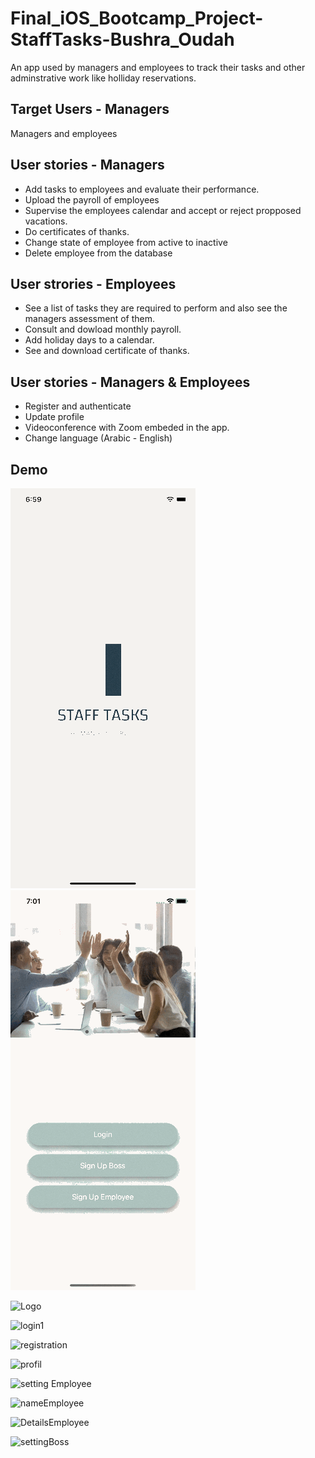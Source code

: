 # Final_iOS_Bootcamp_Project-StaffTasks-Bushra_Oudah
An app used by managers and employees to track their tasks and other adminstrative work like holliday reservations.


## Target Users - Managers
Managers and employees


## User stories - Managers
   - Add tasks to employees and evaluate their performance.
   - Upload the payroll of employees
   - Supervise the employees calendar and accept or reject propposed vacations.
   - Do certificates of thanks.
   - Change state of employee from active to inactive
   - Delete employee from the database


## User strories - Employees
   - See a list of tasks they are required to perform and also see the managers assessment of them.
   - Consult and dowload monthly payroll.
   - Add holiday days to a calendar.
   - See and download certificate of thanks. 


## User stories - Managers & Employees
   - Register and authenticate
   - Update profile
   - Videoconference with Zoom embeded in the app.
   - Change language (Arabic - English)

## Demo
![](StaffTaskBoss.gif)
![](StaffTaskEemployee.gif)

![Logo](https://user-images.githubusercontent.com/91871865/151324231-deb8b454-1d72-46fb-ad96-b998a0d924cb.png)

![login1](https://user-images.githubusercontent.com/91871865/151324352-e65fc71a-5d9f-44cc-a347-8e55e0014a2a.png)

![registration](https://user-images.githubusercontent.com/91871865/151324424-fa42aba5-fe3d-4637-9970-2156347b664a.png)

![profil](https://user-images.githubusercontent.com/91871865/151325043-db5d3762-b9af-4a3d-9d72-78108d5bebd2.png)



![setting Employee](https://user-images.githubusercontent.com/91871865/151323761-f1ef2590-eb3d-4321-b8ae-3045ff83c6d4.png)

![nameEmployee](https://user-images.githubusercontent.com/91871865/151324785-f8d578bd-d3d0-4111-9299-d4a5c55b617c.png)

![DetailsEmployee](https://user-images.githubusercontent.com/91871865/151324823-65cd50e4-ab31-44a8-9c04-73a2b21852fd.png)

![settingBoss](https://user-images.githubusercontent.com/91871865/151324880-a711395a-8051-4cd0-81e8-4c700f0ded55.png)
